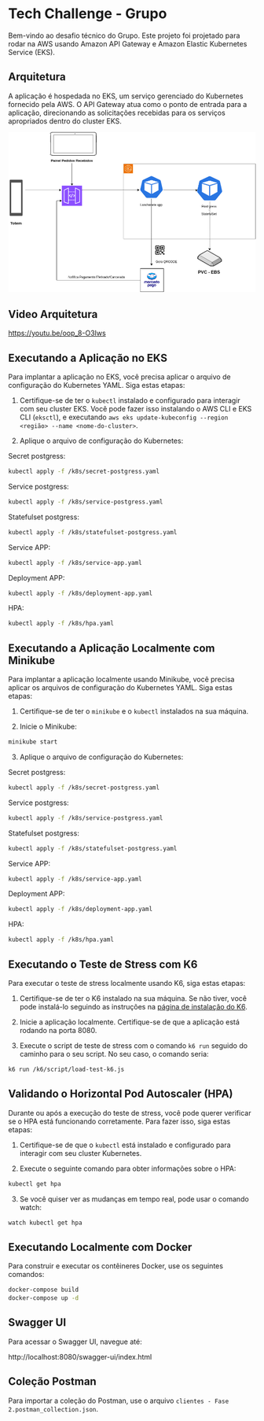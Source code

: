 # Tech Challenge - Grupo

Bem-vindo ao desafio técnico do Grupo. Este projeto foi projetado para rodar na AWS usando Amazon API Gateway e Amazon Elastic Kubernetes Service (EKS).

## Arquitetura

A aplicação é hospedada no EKS, um serviço gerenciado do Kubernetes fornecido pela AWS. O API Gateway atua como o ponto de entrada para a aplicação, direcionando as solicitações recebidas para os serviços apropriados dentro do cluster EKS.

![Arquitetura do Projeto](/img/arquitetura.drawio.png)

## Video Arquitetura

https://youtu.be/oop_8-O3Iws


## Executando a Aplicação no EKS

Para implantar a aplicação no EKS, você precisa aplicar o arquivo de configuração do Kubernetes YAML. Siga estas etapas:

1. Certifique-se de ter o `kubectl` instalado e configurado para interagir com seu cluster EKS. Você pode fazer isso instalando o AWS CLI e EKS CLI (`eksctl`), e executando `aws eks update-kubeconfig --region <região> --name <nome-do-cluster>`.

2. Aplique o arquivo de configuração do Kubernetes:

Secret postgress:

```bash
kubectl apply -f /k8s/secret-postgress.yaml

```

Service postgress:

```bash
kubectl apply -f /k8s/service-postgress.yaml

```

Statefulset postgress:

```bash
kubectl apply -f /k8s/statefulset-postgress.yaml

```


Service APP:

```bash
kubectl apply -f /k8s/service-app.yaml

```

Deployment APP:

```bash
kubectl apply -f /k8s/deployment-app.yaml

```

HPA:

```bash
kubectl apply -f /k8s/hpa.yaml

```

## Executando a Aplicação Localmente com Minikube

Para implantar a aplicação localmente usando Minikube, você precisa aplicar os arquivos de configuração do Kubernetes YAML. Siga estas etapas:

1. Certifique-se de ter o `minikube` e o `kubectl` instalados na sua máquina.

2. Inicie o Minikube:

```bash
minikube start
```
3. Aplique o arquivo de configuração do Kubernetes:

Secret postgress:

```bash
kubectl apply -f /k8s/secret-postgress.yaml

```

Service postgress:

```bash
kubectl apply -f /k8s/service-postgress.yaml

```

Statefulset postgress:

```bash
kubectl apply -f /k8s/statefulset-postgress.yaml

```


Service APP:

```bash
kubectl apply -f /k8s/service-app.yaml

```

Deployment APP:

```bash
kubectl apply -f /k8s/deployment-app.yaml

```


HPA:

```bash
kubectl apply -f /k8s/hpa.yaml

```

## Executando o Teste de Stress com K6

Para executar o teste de stress localmente usando K6, siga estas etapas:

1. Certifique-se de ter o K6 instalado na sua máquina. Se não tiver, você pode instalá-lo seguindo as instruções na [página de instalação do K6](https://k6.io/docs/getting-started/installation/).

2. Inicie a aplicação localmente. Certifique-se de que a aplicação está rodando na porta 8080.

3. Execute o script de teste de stress com o comando `k6 run` seguido do caminho para o seu script. No seu caso, o comando seria:

```bash
k6 run /k6/script/load-test-k6.js
```
## Validando o Horizontal Pod Autoscaler (HPA)

Durante ou após a execução do teste de stress, você pode querer verificar se o HPA está funcionando corretamente. Para fazer isso, siga estas etapas:

1. Certifique-se de que o `kubectl` está instalado e configurado para interagir com seu cluster Kubernetes.

2. Execute o seguinte comando para obter informações sobre o HPA:

```bash
kubectl get hpa
```
3. Se você quiser ver as mudanças em tempo real, pode usar o comando watch:

```bash
watch kubectl get hpa
```


## Executando Localmente com Docker

Para construir e executar os contêineres Docker, use os seguintes comandos:

```bash
docker-compose build
docker-compose up -d
```
## Swagger UI

Para acessar o Swagger UI, navegue até:

http://localhost:8080/swagger-ui/index.html

## Coleção Postman

Para importar a coleção do Postman, use o arquivo `clientes - Fase 2.postman_collection.json`.



